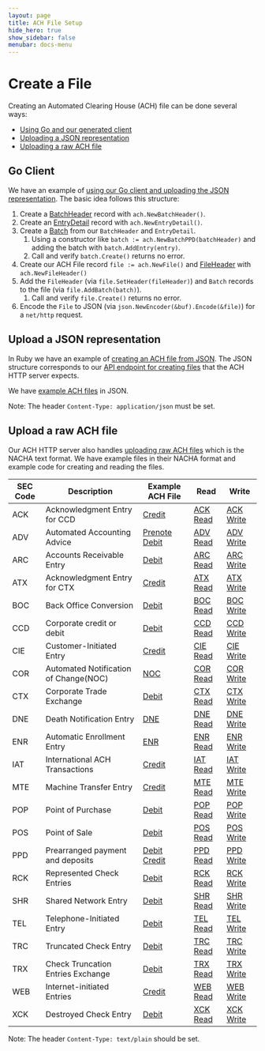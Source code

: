 ```yaml
---
layout: page
title: ACH File Setup
hide_hero: true
show_sidebar: false
menubar: docs-menu
---
```


# Create a File

Creating an Automated Clearing House (ACH) file can be done several ways:

- [Using Go and our generated client](#go-client)
- [Uploading a JSON representation](#upload-a-json-representation)
- [Uploading a raw ACH file](#upload-a-json-representation)

## Go Client

We have an example of [using our Go client and uploading the JSON representation](https://github.com/moov-io/ach/blob/master/examples/http/main.go). The basic idea follows this structure:

1. Create a [BatchHeader](https://godoc.org/github.com/moov-io/ach#BatchHeader) record with `ach.NewBatchHeader()`.
1. Create an [EntryDetail](https://godoc.org/github.com/moov-io/ach#EntryDetail) record with `ach.NewEntryDetail()`.
1. Create a [Batch](https://godoc.org/github.com/moov-io/ach#Batch) from our `BatchHeader` and `EntryDetail`.
   1. Using a constructor like `batch := ach.NewBatchPPD(batchHeader)` and adding the batch with `batch.AddEntry(entry)`.
   1. Call and verify `batch.Create()` returns no error.
1. Create our ACH File record `file := ach.NewFile()` and [FileHeader](https://godoc.org/github.com/moov-io/ach#FileHeader) with `ach.NewFileHeader()`
1. Add the `FileHeader` (via `file.SetHeader(fileHeader)`) and `Batch` records to the file (via `file.AddBatch(batch)`).
   1. Call and verify `file.Create()` returns no error.
1. Encode the `File` to JSON (via `json.NewEncoder(&buf).Encode(&file)`) for a `net/http` request.

## Upload a JSON representation

In Ruby we have an example of [creating an ACH file from JSON](https://github.com/moov-io/ruby-ach-demo/blob/master/main.rb). The JSON structure corresponds to our [API endpoint for creating files](https://api.moov.io/#operation/createFile) that the ACH HTTP server expects.

We have [example ACH files](https://github.com/moov-io/ach/blob/master/test/testdata/ppd-valid.json) in JSON.

Note: The header `Content-Type: application/json` must be set.

## Upload a raw ACH file

Our ACH HTTP server also handles [uploading raw ACH files](https://api.moov.io/#operation/createFile) which is the NACHA text format.  We have example files in their NACHA format and example code for creating and reading the files.

| SEC Code | Description                                  | Example ACH File                                 | Read                | Write                                            |
|----------|---------------------------------------|------------------------------------------|-----------------------------------|------------------------------------|
| ACK      | Acknowledgment Entry for CCD          | [Credit](https://github.com/moov-io/ach/blob/master/test/ach-ack-read/ack-read.ach) | [ACK Read](https://pkg.go.dev/github.com/moov-io/ach/examples#example-package-AckRead) | [ACK Write](https://pkg.go.dev/github.com/moov-io/ach/examples#example-package-AckWrite) |
| ADV      | Automated Accounting Advice           | [Prenote Debit](https://github.com/moov-io/ach/blob/master/test/ach-adv-read/adv-read.ach) | [ADV Read](https://pkg.go.dev/github.com/moov-io/ach/examples#example-package-AdvRead) | [ADV Write](https://pkg.go.dev/github.com/moov-io/ach/examples#example-package-AdvWrite) |
| ARC      | Accounts Receivable Entry             | [Debit](https://github.com/moov-io/ach/blob/master/test/ach-arc-read/arc-debit.ach) | [ARC Read](https://pkg.go.dev/github.com/moov-io/ach/examples#example-package-ArcReadDebit) | [ARC Write](https://pkg.go.dev/github.com/moov-io/ach/examples#example-package-ArcWriteDebit) |
| ATX      | Acknowledgment Entry for CTX          | [Credit](https://github.com/moov-io/ach/blob/master/test/ach-atx-read/atx-read.ach)  | [ATX Read](https://pkg.go.dev/github.com/moov-io/ach/examples#example-package-AtxRead) | [ATX Write](https://pkg.go.dev/github.com/moov-io/ach/examples#example-package-AtxWrite) |
| BOC      | Back Office Conversion                | [Debit](https://github.com/moov-io/ach/blob/master/test/ach-boc-read/boc-debit.ach) | [BOC Read](https://pkg.go.dev/github.com/moov-io/ach/examples#example-package-BocReadDebit) | [BOC Write](https://pkg.go.dev/github.com/moov-io/ach/examples#example-package-BocWriteDebit) |
| CCD      | Corporate credit or debit             | [Debit](https://github.com/moov-io/ach/blob/master/test/ach-ccd-read/ccd-debit.ach) | [CCD Read](https://pkg.go.dev/github.com/moov-io/ach/examples#example-package-CcdReadDebit) | [CCD Write](https://pkg.go.dev/github.com/moov-io/ach/examples#example-package-CcdWriteDebit) |
| CIE      | Customer-Initiated Entry              | [Credit](https://github.com/moov-io/ach/blob/master/test/ach-cie-read/cie-credit.ach) | [CIE Read](https://pkg.go.dev/github.com/moov-io/ach/examples#example-package-CieRead) | [CIE Write](https://pkg.go.dev/github.com/moov-io/ach/examples#example-package-CieWrite) |
| COR      | Automated Notification of Change(NOC) | [NOC](https://github.com/moov-io/ach/blob/master/test/ach-cor-read/cor-read.ach)   | [COR Read](https://pkg.go.dev/github.com/moov-io/ach/examples#example-package-CorReadCredit) | [COR Write](https://pkg.go.dev/github.com/moov-io/ach/examples#example-package-CorWriteCredit) |
| CTX      | Corporate Trade Exchange              | [Debit](https://github.com/moov-io/ach/blob/master/test/ach-ctx-read/ctx-debit.ach) | [CTX Read](https://pkg.go.dev/github.com/moov-io/ach/examples#example-package-CtxReadDebit) | [CTX Write](https://pkg.go.dev/github.com/moov-io/ach/examples#example-package-CtxWriteDebit) |
| DNE      | Death Notification Entry              | [DNE](https://github.com/moov-io/ach/blob/master/test/ach-dne-read/dne-read.ach)   | [DNE Read](https://pkg.go.dev/github.com/moov-io/ach/examples#example-package-DneRead) | [DNE Write](https://pkg.go.dev/github.com/moov-io/ach/examples#example-package-DneWrite) |
| ENR      | Automatic Enrollment Entry            | [ENR](https://github.com/moov-io/ach/blob/master/test/ach-enr-read/enr-read.ach)   | [ENR Read](https://pkg.go.dev/github.com/moov-io/ach/examples#example-package-EnrRead) | [ENR Write](https://pkg.go.dev/github.com/moov-io/ach/examples#example-package-EnrWrite) |
| IAT      | International ACH Transactions        | [Credit](https://github.com/moov-io/ach/blob/master/test/ach-iat-read/iat-credit.ach) | [IAT Read](https://pkg.go.dev/github.com/moov-io/ach/examples#example-package-IatReadMixedCreditDebit) | [IAT Write](https://pkg.go.dev/github.com/moov-io/ach/examples#example-package-IatWriteMixedCreditDebit) |
| MTE      | Machine Transfer Entry                | [Credit](https://github.com/moov-io/ach/blob/master/test/ach-mte-read/mte-read.ach)   | [MTE Read](https://pkg.go.dev/github.com/moov-io/ach/examples#example-package-MteReadDebit) | [MTE Write](https://pkg.go.dev/github.com/moov-io/ach/examples#example-package-MteWriteDebit) |
| POP      | Point of Purchase                     | [Debit](https://github.com/moov-io/ach/blob/master/test/ach-pop-read/pop-debit.ach) | [POP Read](https://pkg.go.dev/github.com/moov-io/ach/examples#example-package-PopReadDebit) | [POP Write](https://pkg.go.dev/github.com/moov-io/ach/examples#example-package-PopWriteDebit) |
| POS      | Point of Sale                         | [Debit](https://github.com/moov-io/ach/blob/master/test/ach-pos-read/pos-debit.ach) | [POS Read](https://pkg.go.dev/github.com/moov-io/ach/examples#example-package-PosReadDebit) | [POS Write](https://pkg.go.dev/github.com/moov-io/ach/examples#example-package-PosWriteDebit) |
| PPD      | Prearranged payment and deposits      | [Debit](https://github.com/moov-io/ach/blob/master/test/ach-ppd-read/ppd-debit.ach) [Credit](https://github.com/moov-io/ach/blob/master/test/ach-ppd-read/ppd-credit.ach) | [PPD Read](https://pkg.go.dev/github.com/moov-io/ach/examples#example-package-PpdReadCredit) | [PPD Write](https://pkg.go.dev/github.com/moov-io/ach/examples#example-package-PpdWriteCredit) |
| RCK      | Represented Check Entries             | [Debit](https://github.com/moov-io/ach/blob/master/test/ach-rck-read/rck-debit.ach) | [RCK Read](https://pkg.go.dev/github.com/moov-io/ach/examples#example-package-RckReadDebit) | [RCK Write](https://pkg.go.dev/github.com/moov-io/ach/examples#example-package-RckWriteDebit) |
| SHR      | Shared Network Entry                  | [Debit](https://github.com/moov-io/ach/blob/master/test/ach-shr-read/shr-debit.ach) | [SHR Read](https://pkg.go.dev/github.com/moov-io/ach/examples#example-package-ShrReadDebit) | [SHR Write](https://pkg.go.dev/github.com/moov-io/ach/examples#example-package-ShrWrite) |
| TEL      | Telephone-Initiated Entry             | [Debit](https://github.com/moov-io/ach/blob/master/test/ach-tel-read/tel-debit.ach) | [TEL Read](https://pkg.go.dev/github.com/moov-io/ach/examples#example-package-TelReadDebit) | [TEL Write](https://pkg.go.dev/github.com/moov-io/ach/examples#example-package-TelWriteDebit) |
| TRC      | Truncated Check Entry                 | [Debit](https://github.com/moov-io/ach/blob/master/test/ach-trc-read/trc-debit.ach) | [TRC Read](https://pkg.go.dev/github.com/moov-io/ach/examples#example-package-TrcReadDebit) | [TRC Write](https://pkg.go.dev/github.com/moov-io/ach/examples#example-package-TrcWriteDebit) |
| TRX      | Check Truncation Entries Exchange     | [Debit](https://github.com/moov-io/ach/blob/master/test/ach-trx-read/trx-debit.ach) | [TRX Read](https://pkg.go.dev/github.com/moov-io/ach/examples#example-package-TrxReadDebit) | [TRX Write](https://pkg.go.dev/github.com/moov-io/ach/examples#example-package-TrxWriteDebit) |
| WEB      | Internet-initiated Entries            | [Credit](https://github.com/moov-io/ach/blob/master/test/ach-web-read/web-credit.ach) | [WEB Read](https://pkg.go.dev/github.com/moov-io/ach/examples#example-package-WebReadCredit) | [WEB Write](https://pkg.go.dev/github.com/moov-io/ach/examples#example-package-WebWriteCredit) |
| XCK      | Destroyed Check Entry                 | [Debit](https://github.com/moov-io/ach/blob/master/test/ach-xck-read/xck-debit.ach)  | [XCK Read](https://pkg.go.dev/github.com/moov-io/ach/examples#example-package-XckReadDebit) | [XCK Write](https://pkg.go.dev/github.com/moov-io/ach/examples#example-package-XckWriteDebit) |


Note: The header `Content-Type: text/plain` should be set.
